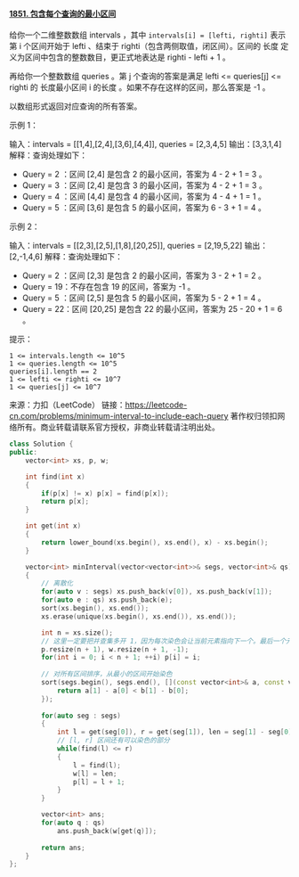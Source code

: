 #### [1851. 包含每个查询的最小区间](https://leetcode-cn.com/problems/minimum-interval-to-include-each-query/)



给你一个二维整数数组 intervals ，其中 `intervals[i] = [lefti, righti]` 表示第 i 个区间开始于 lefti 、结束于 righti（包含两侧取值，闭区间）。区间的 长度 定义为区间中包含的整数数目，更正式地表达是 righti - lefti + 1 。

再给你一个整数数组 queries 。第 j 个查询的答案是满足 lefti <= queries[j] <= righti 的 长度最小区间 i 的长度 。如果不存在这样的区间，那么答案是 -1 。

以数组形式返回对应查询的所有答案。

示例 1：

输入：intervals = [[1,4],[2,4],[3,6],[4,4]], queries = [2,3,4,5]
输出：[3,3,1,4]
解释：查询处理如下：
- Query = 2 ：区间 [2,4] 是包含 2 的最小区间，答案为 4 - 2 + 1 = 3 。
- Query = 3 ：区间 [2,4] 是包含 3 的最小区间，答案为 4 - 2 + 1 = 3 。
- Query = 4 ：区间 [4,4] 是包含 4 的最小区间，答案为 4 - 4 + 1 = 1 。
- Query = 5 ：区间 [3,6] 是包含 5 的最小区间，答案为 6 - 3 + 1 = 4 。


示例 2：

输入：intervals = [[2,3],[2,5],[1,8],[20,25]], queries = [2,19,5,22]
输出：[2,-1,4,6]
解释：查询处理如下：
- Query = 2 ：区间 [2,3] 是包含 2 的最小区间，答案为 3 - 2 + 1 = 2 。
- Query = 19：不存在包含 19 的区间，答案为 -1 。
- Query = 5 ：区间 [2,5] 是包含 5 的最小区间，答案为 5 - 2 + 1 = 4 。
- Query = 22：区间 [20,25] 是包含 22 的最小区间，答案为 25 - 20 + 1 = 6 。


提示：

```
1 <= intervals.length <= 10^5
1 <= queries.length <= 10^5
queries[i].length == 2
1 <= lefti <= righti <= 10^7
1 <= queries[j] <= 10^7
```



来源：力扣（LeetCode）
链接：https://leetcode-cn.com/problems/minimum-interval-to-include-each-query
著作权归领扣网络所有。商业转载请联系官方授权，非商业转载请注明出处。



```cpp
class Solution {
public:
    vector<int> xs, p, w;

    int find(int x)
    {
        if(p[x] != x) p[x] = find(p[x]);
        return p[x];
    }

    int get(int x)
    {
        return lower_bound(xs.begin(), xs.end(), x) - xs.begin();
    }

    vector<int> minInterval(vector<vector<int>>& segs, vector<int>& qs) 
    {
        // 离散化
        for(auto v : segs) xs.push_back(v[0]), xs.push_back(v[1]);
        for(auto e : qs) xs.push_back(e);
        sort(xs.begin(), xs.end());
        xs.erase(unique(xs.begin(), xs.end()), xs.end());

        int n = xs.size();
        // 这里一定要把并查集多开 1，因为每次染色会让当前元素指向下一个。最后一个元素 n - 1会指向 n，在 find 函数中会访问 p[n]
        p.resize(n + 1), w.resize(n + 1, -1);
        for(int i = 0; i < n + 1; ++i) p[i] = i;
        
        // 对所有区间排序，从最小的区间开始染色
        sort(segs.begin(), segs.end(), [](const vector<int>& a, const vector<int>& b){
            return a[1] - a[0] < b[1] - b[0];
        });
        
        for(auto seg : segs)
        {
            int l = get(seg[0]), r = get(seg[1]), len = seg[1] - seg[0] + 1;
            // [l, r] 区间还有可以染色的部分
            while(find(l) <= r)
            {
                l = find(l);
                w[l] = len;
                p[l] = l + 1;
            }
        }

        vector<int> ans;
        for(auto q : qs)
            ans.push_back(w[get(q)]);
        
        return ans;
    }
};
```

